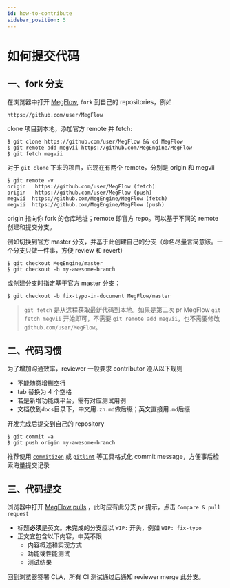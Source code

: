 ```yaml
---
id: how-to-contribute
sidebar_position: 5
---
```


# 如何提交代码

## 一、fork 分支
在浏览器中打开 [MegFlow](https://github.com/MegEngine/MegFlow), `fork` 到自己的 repositories，例如
```
https://github.com/user/MegFlow
```

clone 项目到本地，添加官方 remote 并 fetch:
```
$ git clone https://github.com/user/MegFlow && cd MegFlow
$ git remote add megvii https://github.com/MegEngine/MegFlow
$ git fetch megvii
```
对于 `git clone` 下来的项目，它现在有两个 remote，分别是 origin 和 megvii

```
$ git remote -v
origin   https://github.com/user/MegFlow (fetch)
origin   https://github.com/user/MegFlow (push)
megvii  https://github.com/MegEngine/MegFlow (fetch)
megvii  https://github.com/MegEngine/MegFlow (push)
```
origin 指向你 fork 的仓库地址；remote 即官方 repo。可以基于不同的 remote 创建和提交分支。

例如切换到官方 master 分支，并基于此创建自己的分支（命名尽量言简意赅。一个分支只做一件事，方便 review 和 revert）
```
$ git checkout MegEngine/master
$ git checkout -b my-awesome-branch
```

或创建分支时指定基于官方 master 分支：
```
$ git checkout -b fix-typo-in-document MegFlow/master
```

> `git fetch` 是从远程获取最新代码到本地。如果是第二次 pr MegFlow  `git fetch megvii` 开始即可，不需要 `git remote add megvii`，也不需要修改 `github.com/user/MegFlow`。

## 二、代码习惯
为了增加沟通效率，reviewer 一般要求 contributor 遵从以下规则

* 不能随意增删空行
* tab 替换为 4 个空格
* 若是新增功能或平台，需有对应测试用例
* 文档放到`docs`目录下，中文用`.zh.md`做后缀；英文直接用`.md`后缀

开发完成后提交到自己的 repository
```
$ git commit -a
$ git push origin my-awesome-branch
```
推荐使用 [`commitizen`](https://pypi.org/project/commitizen/) 或 [`gitlint`](https://jorisroovers.com/gitlint/) 等工具格式化 commit message，方便事后检索海量提交记录

## 三、代码提交
浏览器中打开 [MegFlow pulls](https://github.com/MegEngine/MegFlow/pulls) ，此时应有此分支 pr 提示，点击 `Compare & pull request`

* 标题**必须**是英文。未完成的分支应以 `WIP:` 开头，例如 `WIP: fix-typo`
* 正文宜包含以下内容，中英不限
    * 内容概述和实现方式
    * 功能或性能测试
    * 测试结果

回到浏览器签署  CLA，所有 CI 测试通过后通知 reviewer merge 此分支。